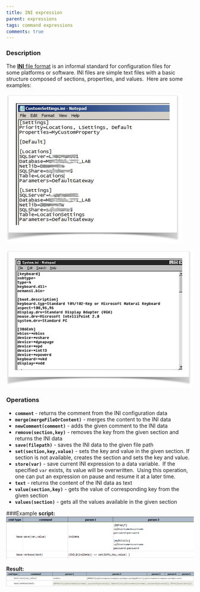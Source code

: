 ```yaml
---
title: INI expression
parent: expressions
tags: command expressions
comments: true
---
```



### Description
The [**INI** file format](https://en.wikipedia.org/wiki/INI_file) is an informal standard for configuration files for 
some platforms or software. INI files are simple text files with a basic structure composed of sections, properties, 
and values.  Here are some examples:

![](image/INIexpression_01.png)

![](image/INIexpression_02.png)


### Operations
- **`comment`** - returns the comment from the INI configuration data
- **`merge(mergeFileOrContent)`** - merges the content to the INI data
- **`newComment(comment)`** - adds the given comment to the INI data
- **`remove(section,key)`** - removes the key from the given section and returns the INI data
- **`save(filepath)`** - saves the INI data to the given file path
- **`set(section,key,value)`** - sets the key and value in the given section. If section is not available, creates 
  the section and sets the key and value.
- **`store(var)`** - save current INI expression to a data variable.  If the specified `var` exists, its value will 
  be overwritten.  Using this operation, one can put an expression on pause and resume it at a later time.
- **`text`** - returns the content of the INI data as text
- **`value(section,key)`** - gets the value of corresponding key from the given section
- **`values(section)`** - gets all the values available in the given section


###Example
**script:**<br/>
![script](image/INIexpression_03.png)

**Result:**<br/>
![output](image/INIexpression_04.png)